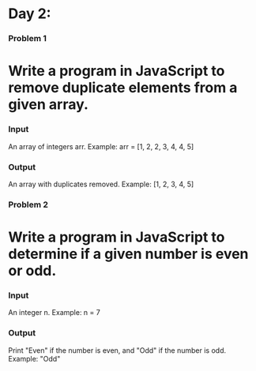 # Day 2:

### Problem 1

# Write a program in JavaScript to remove duplicate elements from a given array.

### Input

An array of integers arr.
Example: arr = [1, 2, 2, 3, 4, 4, 5]

### Output

An array with duplicates removed.
Example: [1, 2, 3, 4, 5]

### Problem 2

# Write a program in JavaScript to determine if a given number is even or odd.

### Input

An integer n.
Example: n = 7

### Output

Print "Even" if the number is even, and "Odd" if the number is odd.
Example: "Odd"
